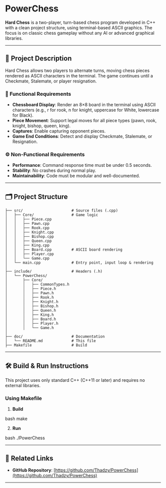 # PowerChess

**Hard Chess** is a two-player, turn-based chess program developed in C++ with a clean project structure, using terminal-based ASCII graphics. The focus is on classic chess gameplay without any AI or advanced graphical libraries.

---

## 📖 Project Description

Hard Chess allows two players to alternate turns, moving chess pieces rendered as ASCII characters in the terminal. The game continues until a Checkmate, Stalemate, or player resignation.

### 🎯 Functional Requirements

* **Chessboard Display**: Render an 8×8 board in the terminal using ASCII characters (e.g., r for rook, n for knight, uppercase for White, lowercase for Black).
* **Piece Movement**: Support legal moves for all piece types (pawn, rook, knight, bishop, queen, king).
* **Captures**: Enable capturing opponent pieces.
* **Game End Conditions**: Detect and display Checkmate, Stalemate, or Resignation.

### ⚙️ Non-Functional Requirements

* **Performance**: Command response time must be under 0.5 seconds.
* **Stability**: No crashes during normal play.
* **Maintainability**: Code must be modular and well-documented.

---

## 🗂️ Project Structure

```PowerChess/
├── src/                      # Source files (.cpp)
│   ├── Core/                 # Game logic
│   │   ├── Piece.cpp
│   │   ├── Pawn.cpp
│   │   ├── Rook.cpp
│   │   ├── Knight.cpp
│   │   ├── Bishop.cpp
│   │   ├── Queen.cpp
│   │   ├── King.cpp
│   │   ├── Board.cpp         # ASCII board rendering
│   │   ├── Player.cpp
│   │   └── Game.cpp
│   └── main.cpp              # Entry point, input loop & rendering
│
├── include/                  # Headers (.h)
│   └── PowerChess/
│       ├── Core/
│       │   ├── CommonTypes.h
│       │   ├── Piece.h
│       │   ├── Pawn.h
│       │   ├── Rook.h
│       │   ├── Knight.h
│       │   ├── Bishop.h
│       │   ├── Queen.h
│       │   ├── King.h
│       │   ├── Board.h
│       │   ├── Player.h
│       │   └── Game.h
│
├── doc/                      # Documentation
│   └── README.md             # This file
├── Makefile                  # Build 
```
---

## 🛠️ Build & Run Instructions

This project uses only standard C++ (C++11 or later) and requires no external libraries.

### Using Makefile

1. **Build**

   
bash
   make
   

2. **Run**

   
bash
   ./PowerChess
   

---

## 🔗 Related Links

* **GitHub Repository**: [https://github.com/Thadzy/PowerChess](https://github.com/Thadzy/PowerChess)

---
